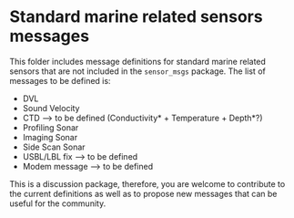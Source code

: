 # Standard marine related sensors messages
This folder includes message definitions for standard marine related sensors 
that are not included in the `sensor_msgs` package. 
The list of messages to be defined is:
* DVL
* Sound Velocity
* CTD --> to be defined (Conductivity* + Temperature + Depth*?)
* Profiling Sonar
* Imaging Sonar
* Side Scan Sonar
* USBL/LBL fix --> to be defined
* Modem message --> to be defined

This is a discussion package, therefore, you are welcome to contribute to 
the current definitions as well as to propose new messages that can be 
useful for the community.